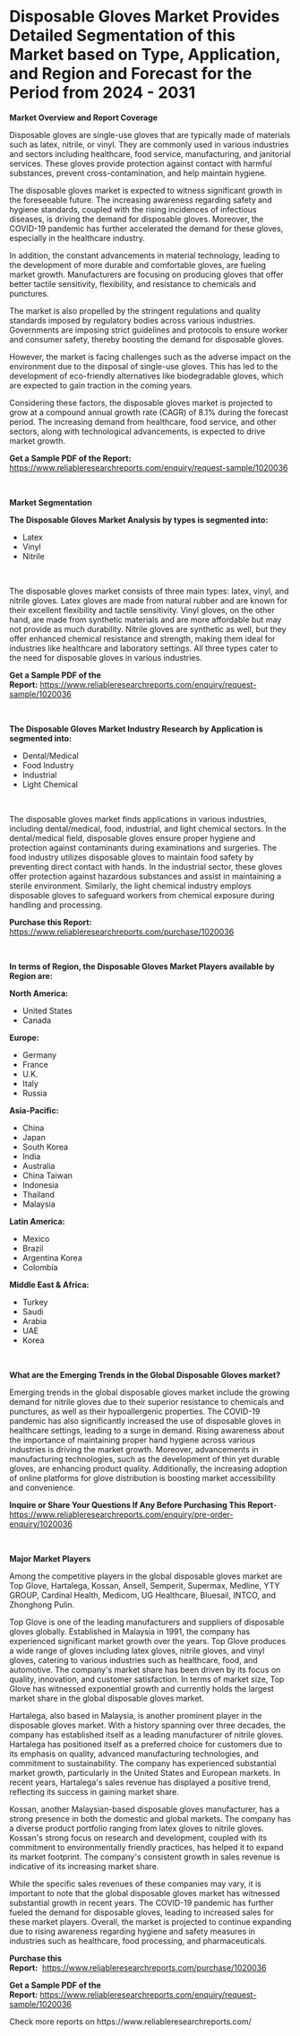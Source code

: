 <p><h1>Disposable Gloves Market Provides Detailed Segmentation of this Market based on Type, Application, and Region and Forecast for the Period from 2024 - 2031</h1></p><p><strong>Market Overview and Report Coverage</strong></p>
<p><p>Disposable gloves are single-use gloves that are typically made of materials such as latex, nitrile, or vinyl. They are commonly used in various industries and sectors including healthcare, food service, manufacturing, and janitorial services. These gloves provide protection against contact with harmful substances, prevent cross-contamination, and help maintain hygiene.</p><p>The disposable gloves market is expected to witness significant growth in the foreseeable future. The increasing awareness regarding safety and hygiene standards, coupled with the rising incidences of infectious diseases, is driving the demand for disposable gloves. Moreover, the COVID-19 pandemic has further accelerated the demand for these gloves, especially in the healthcare industry.</p><p>In addition, the constant advancements in material technology, leading to the development of more durable and comfortable gloves, are fueling market growth. Manufacturers are focusing on producing gloves that offer better tactile sensitivity, flexibility, and resistance to chemicals and punctures.</p><p>The market is also propelled by the stringent regulations and quality standards imposed by regulatory bodies across various industries. Governments are imposing strict guidelines and protocols to ensure worker and consumer safety, thereby boosting the demand for disposable gloves.</p><p>However, the market is facing challenges such as the adverse impact on the environment due to the disposal of single-use gloves. This has led to the development of eco-friendly alternatives like biodegradable gloves, which are expected to gain traction in the coming years.</p><p>Considering these factors, the disposable gloves market is projected to grow at a compound annual growth rate (CAGR) of 8.1% during the forecast period. The increasing demand from healthcare, food service, and other sectors, along with technological advancements, is expected to drive market growth.</p></p>
<p><strong>Get a Sample PDF of the Report:</strong> <a href="https://www.reliableresearchreports.com/enquiry/request-sample/1020036">https://www.reliableresearchreports.com/enquiry/request-sample/1020036</a></p>
<p>&nbsp;</p>
<p><strong>Market Segmentation</strong></p>
<p><strong>The Disposable Gloves Market Analysis by types is segmented into:</strong></p>
<p><ul><li>Latex</li><li>Vinyl</li><li>Nitrile</li></ul></p>
<p>&nbsp;</p>
<p><p>The disposable gloves market consists of three main types: latex, vinyl, and nitrile gloves. Latex gloves are made from natural rubber and are known for their excellent flexibility and tactile sensitivity. Vinyl gloves, on the other hand, are made from synthetic materials and are more affordable but may not provide as much durability. Nitrile gloves are synthetic as well, but they offer enhanced chemical resistance and strength, making them ideal for industries like healthcare and laboratory settings. All three types cater to the need for disposable gloves in various industries.</p></p>
<p><strong>Get a Sample PDF of the Report:</strong>&nbsp;<a href="https://www.reliableresearchreports.com/enquiry/request-sample/1020036">https://www.reliableresearchreports.com/enquiry/request-sample/1020036</a></p>
<p>&nbsp;</p>
<p><strong>The Disposable Gloves Market Industry Research by Application is segmented into:</strong></p>
<p><ul><li>Dental/Medical</li><li>Food Industry</li><li>Industrial</li><li>Light Chemical</li></ul></p>
<p>&nbsp;</p>
<p><p>The disposable gloves market finds applications in various industries, including dental/medical, food, industrial, and light chemical sectors. In the dental/medical field, disposable gloves ensure proper hygiene and protection against contaminants during examinations and surgeries. The food industry utilizes disposable gloves to maintain food safety by preventing direct contact with hands. In the industrial sector, these gloves offer protection against hazardous substances and assist in maintaining a sterile environment. Similarly, the light chemical industry employs disposable gloves to safeguard workers from chemical exposure during handling and processing.</p></p>
<p><strong>Purchase this Report:</strong>&nbsp; <a href="https://www.reliableresearchreports.com/purchase/1020036">https://www.reliableresearchreports.com/purchase/1020036</a></p>
<p>&nbsp;</p>
<p><strong>In terms of Region, the Disposable Gloves Market Players available by Region are:</strong></p>
<p>
    <p> <strong> North America: </strong>
        <ul>
            <li>United States</li>
            <li>Canada</li>
        </ul>
        </p> 
    <p> <strong> Europe: </strong>
        <ul>
            <li>Germany</li>
            <li>France</li>
            <li>U.K.</li>
            <li>Italy</li>
            <li>Russia</li>
        </ul>
        </p> 
    <p> <strong> Asia-Pacific: </strong>
        <ul>
            <li>China</li>
            <li>Japan</li>
            <li>South Korea</li>
            <li>India</li>
            <li>Australia</li>
            <li>China Taiwan</li>
            <li>Indonesia</li>
            <li>Thailand</li>
            <li>Malaysia</li>
        </ul>
        </p> 
    <p> <strong> Latin America: </strong>
        <ul>
            <li>Mexico</li>
            <li>Brazil</li>
            <li>Argentina Korea</li>
            <li>Colombia</li>
        </ul>
        </p> 
    <p> <strong> Middle East & Africa: </strong>
        <ul>
            <li>Turkey</li>
            <li>Saudi</li>
            <li>Arabia</li>
            <li>UAE</li>
            <li>Korea</li>
        </ul>
    </p>
    </p>
<p>&nbsp;</p>
<p><strong>What are the Emerging Trends in the Global Disposable Gloves market?</strong></p>
<p><p>Emerging trends in the global disposable gloves market include the growing demand for nitrile gloves due to their superior resistance to chemicals and punctures, as well as their hypoallergenic properties. The COVID-19 pandemic has also significantly increased the use of disposable gloves in healthcare settings, leading to a surge in demand. Rising awareness about the importance of maintaining proper hand hygiene across various industries is driving the market growth. Moreover, advancements in manufacturing technologies, such as the development of thin yet durable gloves, are enhancing product quality. Additionally, the increasing adoption of online platforms for glove distribution is boosting market accessibility and convenience.</p></p>
<p><strong>Inquire or Share Your Questions If Any Before Purchasing This Report</strong>- <a href="https://www.reliableresearchreports.com/enquiry/pre-order-enquiry/1020036">https://www.reliableresearchreports.com/enquiry/pre-order-enquiry/1020036</a></p>
<p>&nbsp;</p>
<p><strong>Major Market Players</strong></p>
<p><p>Among the competitive players in the global disposable gloves market are Top Glove, Hartalega, Kossan, Ansell, Semperit, Supermax, Medline, YTY GROUP, Cardinal Health, Medicom, UG Healthcare, Bluesail, INTCO, and Zhonghong Pulin.</p><p>Top Glove is one of the leading manufacturers and suppliers of disposable gloves globally. Established in Malaysia in 1991, the company has experienced significant market growth over the years. Top Glove produces a wide range of gloves including latex gloves, nitrile gloves, and vinyl gloves, catering to various industries such as healthcare, food, and automotive. The company's market share has been driven by its focus on quality, innovation, and customer satisfaction. In terms of market size, Top Glove has witnessed exponential growth and currently holds the largest market share in the global disposable gloves market.</p><p>Hartalega, also based in Malaysia, is another prominent player in the disposable gloves market. With a history spanning over three decades, the company has established itself as a leading manufacturer of nitrile gloves. Hartalega has positioned itself as a preferred choice for customers due to its emphasis on quality, advanced manufacturing technologies, and commitment to sustainability. The company has experienced substantial market growth, particularly in the United States and European markets. In recent years, Hartalega's sales revenue has displayed a positive trend, reflecting its success in gaining market share.</p><p>Kossan, another Malaysian-based disposable gloves manufacturer, has a strong presence in both the domestic and global markets. The company has a diverse product portfolio ranging from latex gloves to nitrile gloves. Kossan's strong focus on research and development, coupled with its commitment to environmentally friendly practices, has helped it to expand its market footprint. The company's consistent growth in sales revenue is indicative of its increasing market share.</p><p>While the specific sales revenues of these companies may vary, it is important to note that the global disposable gloves market has witnessed substantial growth in recent years. The COVID-19 pandemic has further fueled the demand for disposable gloves, leading to increased sales for these market players. Overall, the market is projected to continue expanding due to rising awareness regarding hygiene and safety measures in industries such as healthcare, food processing, and pharmaceuticals.</p></p>
<p><strong>Purchase this Report:</strong>&nbsp;&nbsp;<a href="https://www.reliableresearchreports.com/purchase/1020036">https://www.reliableresearchreports.com/purchase/1020036</a></p>
<p></p>
<p><strong>Get a Sample PDF of the Report:</strong>&nbsp;<a href="https://www.reliableresearchreports.com/enquiry/request-sample/1020036">https://www.reliableresearchreports.com/enquiry/request-sample/1020036</a></p>
<p>Check more reports on https://www.reliableresearchreports.com/</p>